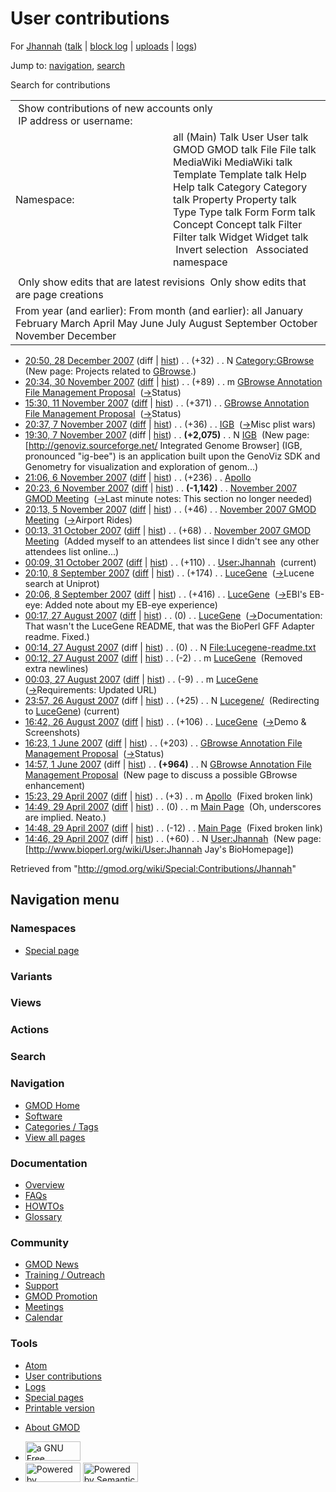 <div id="mw-page-base" class="noprint">

</div>

<div id="mw-head-base" class="noprint">

</div>

<div id="content" class="mw-body" role="main">

<span id="top"></span>

<div id="mw-js-message" style="display:none;">

</div>



# <span dir="auto">User contributions</span>

<div id="bodyContent">

<div id="contentSub">

For [Jhannah](/wiki/User:Jhannah "User:Jhannah") (<a
href="/mediawiki/index.php?title=User_talk:Jhannah&amp;action=edit&amp;redlink=1"
class="new" title="User talk:Jhannah (page does not exist)">talk</a> \|
[block
log](/mediawiki/index.php?title=Special:Log/block&page=User%3AJhannah "Special:Log/block")
\|
[uploads](/wiki/Special:ListFiles/Jhannah "Special:ListFiles/Jhannah")
\| [logs](/wiki/Special:Log/Jhannah "Special:Log/Jhannah"))

</div>

<div id="jump-to-nav" class="mw-jump">

Jump to: [navigation](#mw-navigation), [search](#p-search)

</div>

<div id="mw-content-text">

Search for contributions

<table class="mw-contributions-table">
<colgroup>
<col style="width: 50%" />
<col style="width: 50%" />
</colgroup>
<tbody>
<tr class="odd">
<td colspan="2"> Show contributions of new accounts only<br />
 IP address or username:</td>
</tr>
<tr class="even">
<td class="mw-label">Namespace:</td>
<td>all (Main) Talk User User talk GMOD GMOD talk File File talk
MediaWiki MediaWiki talk Template Template talk Help Help talk Category
Category talk Property Property talk Type Type talk Form Form talk
Concept Concept talk Filter Filter talk Widget Widget talk  
 Invert selection 
 Associated namespace </td>
</tr>
<tr class="odd">
<td colspan="2"></td>
</tr>
<tr class="even">
<td colspan="2"> Only show edits that are latest revisions
 Only show edits that are page creations</td>
</tr>
<tr class="odd">
<td colspan="2">From year (and earlier): From month (and earlier): all
January February March April May June July August September October
November December</td>
</tr>
</tbody>
</table>

- <a href="/mediawiki/index.php?title=Category:GBrowse&amp;oldid=3741"
  class="mw-changeslist-date" title="Category:GBrowse">20:50, 28 December
  2007</a> (diff \|
  [hist](/mediawiki/index.php?title=Category:GBrowse&action=history "Category:GBrowse"))
  <span class="mw-changeslist-separator">. .</span>
  <span class="mw-plusminus-pos" dir="ltr"
  title="32 bytes after change">(+32)</span>‎
  <span class="mw-changeslist-separator">. .</span> N
  <a href="/wiki/Category:GBrowse" class="mw-contributions-title"
  title="Category:GBrowse">Category:GBrowse</a> ‎
  <span class="comment">(New page: Projects related to
  [GBrowse](/wiki/GBrowse "GBrowse").)</span>
- <a
  href="/mediawiki/index.php?title=GBrowse_Annotation_File_Management_Proposal&amp;oldid=3509"
  class="mw-changeslist-date"
  title="GBrowse Annotation File Management Proposal">20:34, 30 November
  2007</a>
  ([diff](/mediawiki/index.php?title=GBrowse_Annotation_File_Management_Proposal&diff=prev&oldid=3509 "GBrowse Annotation File Management Proposal")
  \|
  [hist](/mediawiki/index.php?title=GBrowse_Annotation_File_Management_Proposal&action=history "GBrowse Annotation File Management Proposal"))
  <span class="mw-changeslist-separator">. .</span>
  <span class="mw-plusminus-pos" dir="ltr"
  title="1,627 bytes after change">(+89)</span>‎
  <span class="mw-changeslist-separator">. .</span> m
  <a href="/wiki/GBrowse_Annotation_File_Management_Proposal"
  class="mw-contributions-title"
  title="GBrowse Annotation File Management Proposal">GBrowse Annotation
  File Management Proposal</a> ‎
  <span class="comment">([→](/wiki/GBrowse_Annotation_File_Management_Proposal#Status "GBrowse Annotation File Management Proposal")‎<span dir="auto"><span class="autocomment">Status</span></span>)</span>
- <a
  href="/mediawiki/index.php?title=GBrowse_Annotation_File_Management_Proposal&amp;oldid=3429"
  class="mw-changeslist-date"
  title="GBrowse Annotation File Management Proposal">15:30, 11 November
  2007</a>
  ([diff](/mediawiki/index.php?title=GBrowse_Annotation_File_Management_Proposal&diff=prev&oldid=3429 "GBrowse Annotation File Management Proposal")
  \|
  [hist](/mediawiki/index.php?title=GBrowse_Annotation_File_Management_Proposal&action=history "GBrowse Annotation File Management Proposal"))
  <span class="mw-changeslist-separator">. .</span>
  <span class="mw-plusminus-pos" dir="ltr"
  title="1,538 bytes after change">(+371)</span>‎
  <span class="mw-changeslist-separator">. .</span>
  <a href="/wiki/GBrowse_Annotation_File_Management_Proposal"
  class="mw-contributions-title"
  title="GBrowse Annotation File Management Proposal">GBrowse Annotation
  File Management Proposal</a> ‎
  <span class="comment">([→](/wiki/GBrowse_Annotation_File_Management_Proposal#Status "GBrowse Annotation File Management Proposal")‎<span dir="auto"><span class="autocomment">Status</span></span>)</span>
- <a href="/mediawiki/index.php?title=IGB&amp;oldid=3368"
  class="mw-changeslist-date" title="IGB">20:37, 7 November 2007</a>
  ([diff](/mediawiki/index.php?title=IGB&diff=prev&oldid=3368 "IGB") \|
  [hist](/mediawiki/index.php?title=IGB&action=history "IGB"))
  <span class="mw-changeslist-separator">. .</span>
  <span class="mw-plusminus-pos" dir="ltr"
  title="2,111 bytes after change">(+36)</span>‎
  <span class="mw-changeslist-separator">. .</span>
  <a href="/wiki/IGB" class="mw-contributions-title" title="IGB">IGB</a>
  ‎
  <span class="comment">([→](/wiki/IGB#Misc_plist_wars "IGB")‎<span dir="auto"><span class="autocomment">Misc
  plist wars</span></span>)</span>
- <a href="/mediawiki/index.php?title=IGB&amp;oldid=3367"
  class="mw-changeslist-date" title="IGB">19:30, 7 November 2007</a>
  (diff \| [hist](/mediawiki/index.php?title=IGB&action=history "IGB"))
  <span class="mw-changeslist-separator">. .</span> **(+2,075)**‎
  <span class="mw-changeslist-separator">. .</span> N
  <a href="/wiki/IGB" class="mw-contributions-title" title="IGB">IGB</a>
  ‎ <span class="comment">(New page: \[http://genoviz.sourceforge.net/
  Integrated Genome Browser\] (IGB, pronounced "ig-bee") is an
  application built upon the GenoViz SDK and Genometry for visualization
  and exploration of genom...)</span>
- <a href="/mediawiki/index.php?title=Apollo&amp;oldid=3346"
  class="mw-changeslist-date" title="Apollo">21:06, 6 November 2007</a>
  ([diff](/mediawiki/index.php?title=Apollo&diff=prev&oldid=3346 "Apollo")
  \| [hist](/mediawiki/index.php?title=Apollo&action=history "Apollo"))
  <span class="mw-changeslist-separator">. .</span>
  <span class="mw-plusminus-pos" dir="ltr"
  title="1,393 bytes after change">(+236)</span>‎
  <span class="mw-changeslist-separator">. .</span>
  <a href="/wiki/Apollo" class="mw-contributions-title"
  title="Apollo">Apollo</a> ‎
- <a
  href="/mediawiki/index.php?title=November_2007_GMOD_Meeting&amp;oldid=3335"
  class="mw-changeslist-date" title="November 2007 GMOD Meeting">20:23, 6
  November 2007</a>
  ([diff](/mediawiki/index.php?title=November_2007_GMOD_Meeting&diff=prev&oldid=3335 "November 2007 GMOD Meeting")
  \|
  [hist](/mediawiki/index.php?title=November_2007_GMOD_Meeting&action=history "November 2007 GMOD Meeting"))
  <span class="mw-changeslist-separator">. .</span> **(-1,142)**‎
  <span class="mw-changeslist-separator">. .</span>
  <a href="/wiki/November_2007_GMOD_Meeting"
  class="mw-contributions-title"
  title="November 2007 GMOD Meeting">November 2007 GMOD Meeting</a> ‎
  <span class="comment">([→](/wiki/November_2007_GMOD_Meeting#Last_minute_notes "November 2007 GMOD Meeting")‎<span dir="auto"><span class="autocomment">Last
  minute notes: </span> This section no longer needed</span>)</span>
- <a
  href="/mediawiki/index.php?title=November_2007_GMOD_Meeting&amp;oldid=3300"
  class="mw-changeslist-date" title="November 2007 GMOD Meeting">20:13, 5
  November 2007</a>
  ([diff](/mediawiki/index.php?title=November_2007_GMOD_Meeting&diff=prev&oldid=3300 "November 2007 GMOD Meeting")
  \|
  [hist](/mediawiki/index.php?title=November_2007_GMOD_Meeting&action=history "November 2007 GMOD Meeting"))
  <span class="mw-changeslist-separator">. .</span>
  <span class="mw-plusminus-pos" dir="ltr"
  title="4,374 bytes after change">(+46)</span>‎
  <span class="mw-changeslist-separator">. .</span>
  <a href="/wiki/November_2007_GMOD_Meeting"
  class="mw-contributions-title"
  title="November 2007 GMOD Meeting">November 2007 GMOD Meeting</a> ‎
  <span class="comment">([→](/wiki/November_2007_GMOD_Meeting#Airport_Rides "November 2007 GMOD Meeting")‎<span dir="auto"><span class="autocomment">Airport
  Rides</span></span>)</span>
- <a
  href="/mediawiki/index.php?title=November_2007_GMOD_Meeting&amp;oldid=3259"
  class="mw-changeslist-date" title="November 2007 GMOD Meeting">00:13, 31
  October 2007</a>
  ([diff](/mediawiki/index.php?title=November_2007_GMOD_Meeting&diff=prev&oldid=3259 "November 2007 GMOD Meeting")
  \|
  [hist](/mediawiki/index.php?title=November_2007_GMOD_Meeting&action=history "November 2007 GMOD Meeting"))
  <span class="mw-changeslist-separator">. .</span>
  <span class="mw-plusminus-pos" dir="ltr"
  title="2,134 bytes after change">(+68)</span>‎
  <span class="mw-changeslist-separator">. .</span>
  <a href="/wiki/November_2007_GMOD_Meeting"
  class="mw-contributions-title"
  title="November 2007 GMOD Meeting">November 2007 GMOD Meeting</a> ‎
  <span class="comment">(Added myself to an attendees list since I
  didn't see any other attendees list online...)</span>
- <a href="/mediawiki/index.php?title=User:Jhannah&amp;oldid=3258"
  class="mw-changeslist-date" title="User:Jhannah">00:09, 31 October
  2007</a>
  ([diff](/mediawiki/index.php?title=User:Jhannah&diff=prev&oldid=3258 "User:Jhannah")
  \|
  [hist](/mediawiki/index.php?title=User:Jhannah&action=history "User:Jhannah"))
  <span class="mw-changeslist-separator">. .</span>
  <span class="mw-plusminus-pos" dir="ltr"
  title="170 bytes after change">(+110)</span>‎
  <span class="mw-changeslist-separator">. .</span>
  <a href="/wiki/User:Jhannah" class="mw-contributions-title"
  title="User:Jhannah">User:Jhannah</a> ‎
  <span class="mw-uctop">(current)</span>
- <a href="/mediawiki/index.php?title=LuceGene&amp;oldid=3047"
  class="mw-changeslist-date" title="LuceGene">20:10, 8 September 2007</a>
  ([diff](/mediawiki/index.php?title=LuceGene&diff=prev&oldid=3047 "LuceGene")
  \|
  [hist](/mediawiki/index.php?title=LuceGene&action=history "LuceGene"))
  <span class="mw-changeslist-separator">. .</span>
  <span class="mw-plusminus-pos" dir="ltr"
  title="5,840 bytes after change">(+174)</span>‎
  <span class="mw-changeslist-separator">. .</span>
  <a href="/wiki/LuceGene" class="mw-contributions-title"
  title="LuceGene">LuceGene</a> ‎
  <span class="comment">([→](/wiki/LuceGene#Lucene_search_at_Uniprot "LuceGene")‎<span dir="auto"><span class="autocomment">Lucene
  search at Uniprot</span></span>)</span>
- <a href="/mediawiki/index.php?title=LuceGene&amp;oldid=3046"
  class="mw-changeslist-date" title="LuceGene">20:06, 8 September 2007</a>
  ([diff](/mediawiki/index.php?title=LuceGene&diff=prev&oldid=3046 "LuceGene")
  \|
  [hist](/mediawiki/index.php?title=LuceGene&action=history "LuceGene"))
  <span class="mw-changeslist-separator">. .</span>
  <span class="mw-plusminus-pos" dir="ltr"
  title="5,666 bytes after change">(+416)</span>‎
  <span class="mw-changeslist-separator">. .</span>
  <a href="/wiki/LuceGene" class="mw-contributions-title"
  title="LuceGene">LuceGene</a> ‎
  <span class="comment">([→](/wiki/LuceGene#EBI.27s_EB-eye "LuceGene")‎<span dir="auto"><span class="autocomment">EBI's
  EB-eye: </span> Added note about my EB-eye experience</span>)</span>
- <a href="/mediawiki/index.php?title=LuceGene&amp;oldid=2971"
  class="mw-changeslist-date" title="LuceGene">00:17, 27 August 2007</a>
  ([diff](/mediawiki/index.php?title=LuceGene&diff=prev&oldid=2971 "LuceGene")
  \|
  [hist](/mediawiki/index.php?title=LuceGene&action=history "LuceGene"))
  <span class="mw-changeslist-separator">. .</span>
  <span class="mw-plusminus-null" dir="ltr"
  title="4,868 bytes after change">(0)</span>‎
  <span class="mw-changeslist-separator">. .</span>
  <a href="/wiki/LuceGene" class="mw-contributions-title"
  title="LuceGene">LuceGene</a> ‎
  <span class="comment">([→](/wiki/LuceGene#Documentation "LuceGene")‎<span dir="auto"><span class="autocomment">Documentation:
  </span> That wasn't the LuceGene README, that was the BioPerl GFF
  Adapter readme. Fixed.</span>)</span>
- <a
  href="/mediawiki/index.php?title=File:Lucegene-readme.txt&amp;oldid=2970"
  class="mw-changeslist-date" title="File:Lucegene-readme.txt">00:14, 27
  August 2007</a> (diff \|
  [hist](/mediawiki/index.php?title=File:Lucegene-readme.txt&action=history "File:Lucegene-readme.txt"))
  <span class="mw-changeslist-separator">. .</span>
  <span class="mw-plusminus-null" dir="ltr"
  title="0 bytes after change">(0)</span>‎
  <span class="mw-changeslist-separator">. .</span> N
  <a href="/wiki/File:Lucegene-readme.txt" class="mw-contributions-title"
  title="File:Lucegene-readme.txt">File:Lucegene-readme.txt</a> ‎
- <a href="/mediawiki/index.php?title=LuceGene&amp;oldid=2969"
  class="mw-changeslist-date" title="LuceGene">00:12, 27 August 2007</a>
  ([diff](/mediawiki/index.php?title=LuceGene&diff=prev&oldid=2969 "LuceGene")
  \|
  [hist](/mediawiki/index.php?title=LuceGene&action=history "LuceGene"))
  <span class="mw-changeslist-separator">. .</span>
  <span class="mw-plusminus-neg" dir="ltr"
  title="4,868 bytes after change">(-2)</span>‎
  <span class="mw-changeslist-separator">. .</span> m
  <a href="/wiki/LuceGene" class="mw-contributions-title"
  title="LuceGene">LuceGene</a> ‎ <span class="comment">(Removed extra
  newlines)</span>
- <a href="/mediawiki/index.php?title=LuceGene&amp;oldid=2968"
  class="mw-changeslist-date" title="LuceGene">00:03, 27 August 2007</a>
  ([diff](/mediawiki/index.php?title=LuceGene&diff=prev&oldid=2968 "LuceGene")
  \|
  [hist](/mediawiki/index.php?title=LuceGene&action=history "LuceGene"))
  <span class="mw-changeslist-separator">. .</span>
  <span class="mw-plusminus-neg" dir="ltr"
  title="4,870 bytes after change">(-9)</span>‎
  <span class="mw-changeslist-separator">. .</span> m
  <a href="/wiki/LuceGene" class="mw-contributions-title"
  title="LuceGene">LuceGene</a> ‎
  <span class="comment">([→](/wiki/LuceGene#Requirements "LuceGene")‎<span dir="auto"><span class="autocomment">Requirements:
  </span> Updated URL</span>)</span>
- <a href="/mediawiki/index.php?title=Lucegene/&amp;oldid=2967"
  class="mw-changeslist-date" title="Lucegene/">23:57, 26 August 2007</a>
  (diff \|
  [hist](/mediawiki/index.php?title=Lucegene/&action=history "Lucegene/"))
  <span class="mw-changeslist-separator">. .</span>
  <span class="mw-plusminus-pos" dir="ltr"
  title="25 bytes after change">(+25)</span>‎
  <span class="mw-changeslist-separator">. .</span> N
  <a href="/mediawiki/index.php?title=Lucegene/&amp;redirect=no"
  class="mw-redirect mw-contributions-title"
  title="Lucegene/">Lucegene/</a> ‎ <span class="comment">(Redirecting to
  [LuceGene](/wiki/LuceGene "LuceGene"))</span>
  <span class="mw-uctop">(current)</span>
- <a href="/mediawiki/index.php?title=LuceGene&amp;oldid=2966"
  class="mw-changeslist-date" title="LuceGene">16:42, 26 August 2007</a>
  ([diff](/mediawiki/index.php?title=LuceGene&diff=prev&oldid=2966 "LuceGene")
  \|
  [hist](/mediawiki/index.php?title=LuceGene&action=history "LuceGene"))
  <span class="mw-changeslist-separator">. .</span>
  <span class="mw-plusminus-pos" dir="ltr"
  title="4,879 bytes after change">(+106)</span>‎
  <span class="mw-changeslist-separator">. .</span>
  <a href="/wiki/LuceGene" class="mw-contributions-title"
  title="LuceGene">LuceGene</a> ‎
  <span class="comment">([→](/wiki/LuceGene#Demo_.26_Screenshots "LuceGene")‎<span dir="auto"><span class="autocomment">Demo
  & Screenshots</span></span>)</span>
- <a
  href="/mediawiki/index.php?title=GBrowse_Annotation_File_Management_Proposal&amp;oldid=2655"
  class="mw-changeslist-date"
  title="GBrowse Annotation File Management Proposal">16:23, 1 June
  2007</a>
  ([diff](/mediawiki/index.php?title=GBrowse_Annotation_File_Management_Proposal&diff=prev&oldid=2655 "GBrowse Annotation File Management Proposal")
  \|
  [hist](/mediawiki/index.php?title=GBrowse_Annotation_File_Management_Proposal&action=history "GBrowse Annotation File Management Proposal"))
  <span class="mw-changeslist-separator">. .</span>
  <span class="mw-plusminus-pos" dir="ltr"
  title="1,167 bytes after change">(+203)</span>‎
  <span class="mw-changeslist-separator">. .</span>
  <a href="/wiki/GBrowse_Annotation_File_Management_Proposal"
  class="mw-contributions-title"
  title="GBrowse Annotation File Management Proposal">GBrowse Annotation
  File Management Proposal</a> ‎
  <span class="comment">([→](/wiki/GBrowse_Annotation_File_Management_Proposal#Status "GBrowse Annotation File Management Proposal")‎<span dir="auto"><span class="autocomment">Status</span></span>)</span>
- <a
  href="/mediawiki/index.php?title=GBrowse_Annotation_File_Management_Proposal&amp;oldid=2654"
  class="mw-changeslist-date"
  title="GBrowse Annotation File Management Proposal">14:57, 1 June
  2007</a> (diff \|
  [hist](/mediawiki/index.php?title=GBrowse_Annotation_File_Management_Proposal&action=history "GBrowse Annotation File Management Proposal"))
  <span class="mw-changeslist-separator">. .</span> **(+964)**‎
  <span class="mw-changeslist-separator">. .</span> N
  <a href="/wiki/GBrowse_Annotation_File_Management_Proposal"
  class="mw-contributions-title"
  title="GBrowse Annotation File Management Proposal">GBrowse Annotation
  File Management Proposal</a> ‎ <span class="comment">(New page to
  discuss a possible GBrowse enhancement)</span>
- <a href="/mediawiki/index.php?title=Apollo&amp;oldid=2594"
  class="mw-changeslist-date" title="Apollo">15:23, 29 April 2007</a>
  ([diff](/mediawiki/index.php?title=Apollo&diff=prev&oldid=2594 "Apollo")
  \| [hist](/mediawiki/index.php?title=Apollo&action=history "Apollo"))
  <span class="mw-changeslist-separator">. .</span>
  <span class="mw-plusminus-pos" dir="ltr"
  title="1,049 bytes after change">(+3)</span>‎
  <span class="mw-changeslist-separator">. .</span> m
  <a href="/wiki/Apollo" class="mw-contributions-title"
  title="Apollo">Apollo</a> ‎ <span class="comment">(Fixed broken
  link)</span>
- <a href="/mediawiki/index.php?title=Main_Page&amp;oldid=2593"
  class="mw-changeslist-date" title="Main Page">14:49, 29 April 2007</a>
  ([diff](/mediawiki/index.php?title=Main_Page&diff=prev&oldid=2593 "Main Page")
  \|
  [hist](/mediawiki/index.php?title=Main_Page&action=history "Main Page"))
  <span class="mw-changeslist-separator">. .</span>
  <span class="mw-plusminus-null" dir="ltr"
  title="4,960 bytes after change">(0)</span>‎
  <span class="mw-changeslist-separator">. .</span> m
  <a href="/wiki/Main_Page" class="mw-contributions-title"
  title="Main Page">Main Page</a> ‎ <span class="comment">(Oh,
  underscores are implied. Neato.)</span>
- <a href="/mediawiki/index.php?title=Main_Page&amp;oldid=2592"
  class="mw-changeslist-date" title="Main Page">14:48, 29 April 2007</a>
  ([diff](/mediawiki/index.php?title=Main_Page&diff=prev&oldid=2592 "Main Page")
  \|
  [hist](/mediawiki/index.php?title=Main_Page&action=history "Main Page"))
  <span class="mw-changeslist-separator">. .</span>
  <span class="mw-plusminus-neg" dir="ltr"
  title="4,960 bytes after change">(-12)</span>‎
  <span class="mw-changeslist-separator">. .</span>
  <a href="/wiki/Main_Page" class="mw-contributions-title"
  title="Main Page">Main Page</a> ‎ <span class="comment">(Fixed broken
  link)</span>
- <a href="/mediawiki/index.php?title=User:Jhannah&amp;oldid=2591"
  class="mw-changeslist-date" title="User:Jhannah">14:46, 29 April
  2007</a> (diff \|
  [hist](/mediawiki/index.php?title=User:Jhannah&action=history "User:Jhannah"))
  <span class="mw-changeslist-separator">. .</span>
  <span class="mw-plusminus-pos" dir="ltr"
  title="60 bytes after change">(+60)</span>‎
  <span class="mw-changeslist-separator">. .</span> N
  <a href="/wiki/User:Jhannah" class="mw-contributions-title"
  title="User:Jhannah">User:Jhannah</a> ‎ <span class="comment">(New
  page: \[http://www.bioperl.org/wiki/User:Jhannah Jay's
  BioHomepage\])</span>

</div>

<div class="printfooter">

Retrieved from "<http://gmod.org/wiki/Special:Contributions/Jhannah>"

</div>

<div id="catlinks" class="catlinks catlinks-allhidden">

</div>

<div class="visualClear">

</div>

</div>

</div>

<div id="mw-navigation">

## Navigation menu

<div id="mw-head">



<div id="left-navigation">

<div id="p-namespaces" class="vectorTabs" role="navigation"
aria-labelledby="p-namespaces-label">

### Namespaces

- <span id="ca-nstab-special">[Special
  page](/wiki/Special:Contributions/Jhannah "This is a special page, you cannot edit the page itself")</span>

</div>

<div id="p-variants" class="vectorMenu emptyPortlet" role="navigation"
aria-labelledby="p-variants-label">

### 

### Variants[](#)

<div class="menu">

</div>

</div>

</div>

<div id="right-navigation">

<div id="p-views" class="vectorTabs emptyPortlet" role="navigation"
aria-labelledby="p-views-label">

### Views

</div>

<div id="p-cactions" class="vectorMenu emptyPortlet" role="navigation"
aria-labelledby="p-cactions-label">

### Actions[](#)

<div class="menu">

</div>

</div>

<div id="p-search" role="search">

### Search

<div id="simpleSearch">

</div>

</div>

</div>

</div>

<div id="mw-panel">

<div id="p-logo" role="banner">

<a href="/wiki/Main_Page"
style="background-image: url(http://gmod.org/images/GMOD-cogs.png);"
title="Visit the main page"></a>

</div>

<div id="p-Navigation" class="portal" role="navigation"
aria-labelledby="p-Navigation-label">

### Navigation

<div class="body">

- <span id="n-GMOD-Home">[GMOD Home](/wiki/Main_Page)</span>
- <span id="n-Software">[Software](/wiki/GMOD_Components)</span>
- <span id="n-Categories-.2F-Tags">[Categories /
  Tags](/wiki/Categories)</span>
- <span id="n-View-all-pages">[View all
  pages](/wiki/Special:AllPages)</span>

</div>

</div>

<div id="p-Documentation" class="portal" role="navigation"
aria-labelledby="p-Documentation-label">

### Documentation

<div class="body">

- <span id="n-Overview">[Overview](/wiki/Overview)</span>
- <span id="n-FAQs">[FAQs](/wiki/Category:FAQ)</span>
- <span id="n-HOWTOs">[HOWTOs](/wiki/Category:HOWTO)</span>
- <span id="n-Glossary">[Glossary](/wiki/Glossary)</span>

</div>

</div>

<div id="p-Community" class="portal" role="navigation"
aria-labelledby="p-Community-label">

### Community

<div class="body">

- <span id="n-GMOD-News">[GMOD News](/wiki/GMOD_News)</span>
- <span id="n-Training-.2F-Outreach">[Training /
  Outreach](/wiki/Training_and_Outreach)</span>
- <span id="n-Support">[Support](/wiki/Support)</span>
- <span id="n-GMOD-Promotion">[GMOD
  Promotion](/wiki/GMOD_Promotion)</span>
- <span id="n-Meetings">[Meetings](/wiki/Meetings)</span>
- <span id="n-Calendar">[Calendar](/wiki/Calendar)</span>

</div>

</div>

<div id="p-tb" class="portal" role="navigation"
aria-labelledby="p-tb-label">

### Tools

<div class="body">

- <span id="feedlinks"><a
  href="http://gmod.org/mediawiki/index.php?title=Special:Contributions/Jhannah&amp;feed=atom"
  id="feed-atom" class="feedlink" rel="alternate"
  type="application/atom+xml" title="Atom feed for this page">Atom</a></span>
- <span id="t-contributions">[User
  contributions](/wiki/Special:Contributions/Jhannah "A list of contributions of this user")</span>
- <span id="t-log">[Logs](/wiki/Special:Log/Jhannah)</span>
- <span id="t-specialpages"><a href="/wiki/Special:SpecialPages" accesskey="q"
  title="A list of all special pages [q]">Special pages</a></span>
- <span id="t-print"><a
  href="/mediawiki/index.php?title=Special:Contributions/Jhannah&amp;printable=yes"
  rel="alternate" accesskey="p"
  title="Printable version of this page [p]">Printable version</a></span>

</div>

</div>

</div>

</div>

<div id="footer" role="contentinfo">

- <span id="footer-places-about">[About
  GMOD](/wiki/GMOD:About "GMOD:About")</span>

<!-- -->

- <span id="footer-copyrightico">[<img src="http://www.gnu.org/graphics/gfdl-logo-small.png" width="88"
  height="31" alt="a GNU Free Documentation License" />](http://www.gnu.org/licenses/fdl-1.3.html)</span>
- <span id="footer-poweredbyico">[<img src="/mediawiki/skins/common/images/poweredby_mediawiki_88x31.png"
  width="88" height="31" alt="Powered by MediaWiki" />](//www.mediawiki.org/)
  [<img
  src="/mediawiki/extensions/SemanticMediaWiki/includes/../resources/images/smw_button.png"
  width="88" height="31" alt="Powered by Semantic MediaWiki" />](https://www.semantic-mediawiki.org/wiki/Semantic_MediaWiki)</span>

<div style="clear:both">

</div>

</div>
